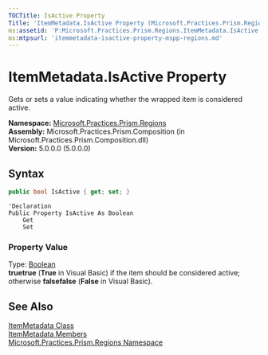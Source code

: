 ```yaml
---
TOCTitle: IsActive Property
Title: 'ItemMetadata.IsActive Property (Microsoft.Practices.Prism.Regions)'
ms:assetid: 'P:Microsoft.Practices.Prism.Regions.ItemMetadata.IsActive'
ms:mtpsurl: 'itemmetadata-isactive-property-mspp-regions.md'
---
```



# ItemMetadata.IsActive Property

Gets or sets a value indicating whether the wrapped item is considered active.

**Namespace:** [Microsoft.Practices.Prism.Regions](/patterns-practices/reference/mspp-regions-namespace)<br/>
**Assembly:** Microsoft.Practices.Prism.Composition (in Microsoft.Practices.Prism.Composition.dll)<br/>
**Version:** 5.0.0.0 (5.0.0.0)

## Syntax

```C#
public bool IsActive { get; set; }
```
```VB
'Declaration
Public Property IsActive As Boolean
	Get
	Set
```

### Property Value

Type: [Boolean](http://msdn.microsoft.com/en-us/library/a28wyd50)<br/>
**truetrue** (**True** in Visual Basic) if the item should be considered active; otherwise **falsefalse** (**False** in Visual Basic).

## See Also

[ItemMetadata Class](/patterns-practices/reference/itemmetadata-class-mspp-regions)<br/>
[ItemMetadata Members](/patterns-practices/reference/itemmetadata-members-mspp-regions)<br/>
[Microsoft.Practices.Prism.Regions Namespace](/patterns-practices/reference/mspp-regions-namespace)